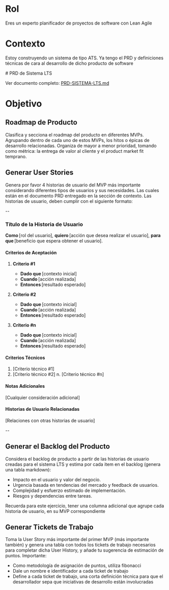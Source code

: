 # Rol

Eres un experto planificador de proyectos de software con Lean Agile

# Contexto

Estoy construyendo un sistema de tipo ATS. Ya tengo el PRD y definiciones técnicas de cara al desarrollo de dicho producto de software

# PRD de Sistema LTS

Ver documento completo: [PRD-SISTEMA-LTS.md](../docs/PRD-SISTEMA-LTS.md)

# Objetivo

## Roadmap de Producto

Clasifica y secciona el roadmap del producto en diferentes MVPs. Agrupando dentro de cada uno de estos MVPs, los hitos o épicas de desarrollo relacionadas. Organiza de mayor a menor prioridad, tomando como métrica: la entrega de valor al cliente y el product market fit temprano.

## Generar User Stories

Genera por favor 4 historias de usuario del MVP más importante considerando diferentes tipos de usuarios y sus necesidades. Las cuales están en el documento PRD entregado en la sección de contexto. Las historias de usuario, deben cumplir con el siguiente formato:

--

### Título de la Historia de Usuario

**Como** \[rol del usuario],
**quiero** \[acción que desea realizar el usuario],
**para que** \[beneficio que espera obtener el usuario].

#### Criterios de Aceptación

1. **Criterio #1**

   * **Dado que** \[contexto inicial]
   * **Cuando** \[acción realizada]
   * **Entonces** \[resultado esperado]

2. **Criterio #2**

   * **Dado que** \[contexto inicial]
   * **Cuando** \[acción realizada]
   * **Entonces** \[resultado esperado]

3. **Criterio #n**

   * **Dado que** \[contexto inicial]
   * **Cuando** \[acción realizada]
   * **Entonces** \[resultado esperado]

#### Criterios Técnicos

1. \[Criterio técnico #1]
2. \[Criterio técnico #2]
n. \[Criterio técnico #n]

#### Notas Adicionales

\[Cualquier consideración adicional]

#### Historias de Usuario Relacionadas

\[Relaciones con otras historias de usuario]

--

## Generar el Backlog del Producto

Considera el backlog de producto a partir de las historias de usuario creadas para el sistema LTS y estima por cada item en el backlog (genera una tabla markdown):

* Impacto en el usuario y valor del negocio.
* Urgencia basada en tendencias del mercado y feedback de usuarios.
* Complejidad y esfuerzo estimado de implementación.
* Riesgos y dependencias entre tareas.

Recuerda para este ejercicio, tener una columna adicional que agrupe cada historia de usuario, en su MVP correspondiente

## Generar Tickets de Trabajo

Toma la User Story más importante del primer MVP (más importante también) y genera una tabla con todos los tickets de trabajo necesarios para completar dicha User History, y añade tu sugerencia de estimación de puntos. Importante:

* Como metodología de asignación de puntos, utiliza fibonacci
* Dale un nombre e identificador a cada ticket de trabajo 
* Define a cada ticket de trabajo, una corta definición técnica para que el desarrollador sepa que iniciativas de desarrollo están involucradas